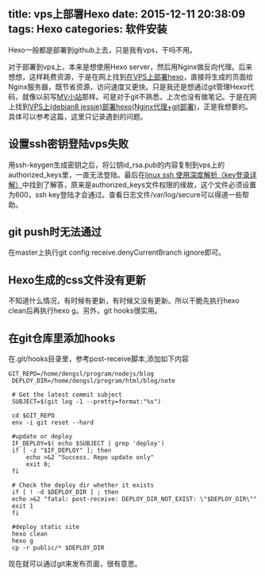 title: vps上部署Hexo
date: 2015-12-11 20:38:09
tags: Hexo
categories: 软件安装
---
Hexo一般都是部署到github上去，只是我有vps，干吗不用。

对于部署到vps上，本来是想使用Hexo server，然后用Nginx做反向代理。后来想想，这样耗费资源，于是在网上找到[在VPS上部署hexo](http://blog.berry10086.com/Tech/deploy-hexo-to-vps/)，直接将生成的页面给Nginx服务器，既节省资源，访问速度又更快。只是我还是想通过git管理Hexo代码，就像以前写[MV小站](http://lemonbean.info/)那样。可是对于git不熟悉，上次也没有做笔记。于是在网上找到[VPS上(debian8 jessie)部署hexo(Nginx代理+git部署)](http://blog.15-cm.com/2015/06/05/deploy-hexo-on-vps/)，正是我想要的。具体可以参考这篇，这里只记录遇到的问题。

## 设置ssh密钥登陆vps失败
用ssh-keygen生成密钥之后，将公钥id_rsa.pub的内容复制到vps上的authorized_keys里，一直无法登陆。最后在[linux ssh 使用深度解析（key登录详解）](http://blog.lizhigang.net/archives/249)中找到了解答，原来是authorized_keys文件权限的缘故，这个文件必须设置为600，ssh key登陆才会通过。查看日志文件/var/log/secure可以得道一些帮助。

## git push时无法通过
在master上执行git config receive.denyCurrentBranch ignore即可。

## Hexo生成的css文件没有更新
不知道什么情况，有时候有更新，有时候又没有更新。所以干脆先执行hexo clean后再执行hexo g。另外，git hooks很实用。

## 在git仓库里添加hooks
在.git/hooks目录里，参考post-receive脚本,添加如下内容
```
GIT_REPO=/home/dengsl/program/nodejs/blog
 DEPLOY_DIR=/home/dengsl/program/html/blog/note

 # Get the latest commit subject
 SUBJECT=$(git log -1 --pretty=format:"%s")

 cd $GIT_REPO
 env -i git reset --hard

 #update or deploy
 IF_DEPLOY=$( echo $SUBJECT | grep 'deploy')
 if [ -z "$IF_DEPLOY" ]; then
     echo >&2 "Success. Repo update only"
     exit 0;
 fi

 # Check the deploy dir whether it exists
 if [ ! -d $DEPLOY_DIR ] ; then
 echo >&2 "fatal: post-receive: DEPLOY_DIR_NOT_EXIST: \"$DEPLOY_DIR\""
 exit 1
 fi

 #deploy static site
 hexo clean
 hexo g
 cp -r public/* $DEPLOY_DIR
```

现在就可以通过git来发布页面，很有意思。

 
